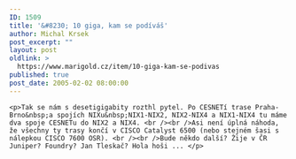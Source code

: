 ```yaml
---
ID: 1509
title: '&#8230; 10 giga, kam se podíváš'
author: Michal Krsek
post_excerpt: ""
layout: post
oldlink: >
  https://www.marigold.cz/item/10-giga-kam-se-podivas
published: true
post_date: 2005-02-02 08:00:00
---
```

	<p>Tak se nám s desetigigabity rozthl pytel. Po CESNETí trase Praha-Brno&nbsp;a spojích NIXu&nbsp;NIX1-NIX2, NIX2-NIX4 a NIX1-NIX4 tu máme dva spoje CESNETu do NIX2 a NIX4. <br /><br />Asi není úplná náhoda, že všechny ty trasy končí v CISCO Catalyst 6500 (nebo stejném šasi s nálepkou CISCO 7600 OSR). <br /><br />Bude někdo další? Žije v ČR Juniper? Foundry? Jan Tleskač? Hola hoši ... </p>